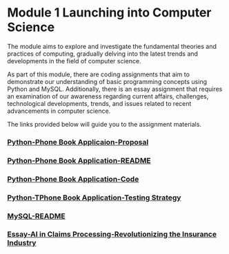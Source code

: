 # Module 1 Launching into Computer Science

The module aims to explore and investigate the fundamental theories and practices of computing, gradually delving into the latest trends and developments in the field of computer science.

As part of this module, there are coding assignments that aim to demonstrate our understanding of basic programming concepts using Python and MySQL. Additionally, there is an essay assignment that requires an examination of our awareness regarding current affairs, challenges, technological developments, trends, and issues related to recent advancements in computer science.

The links provided below will guide you to the assignment materials. 

### [Python-Phone Book Applicaion-Proposal](/pdf/Module01_Python_Phonebook_Presu.pdf)
### [Python-Phone Book Application-README](/pdf/Module01_Python_Phonebook_README.pdf)
### [Python-Phone Book Application-Code](/pdf/Module01_Python_Phonebook_Jupyter.pdf)
### [Python-TPhone Book Application-Testing Strategy](/pdf/Module01_Python_Phonebook_TestingStrategy.pdf)

### [MySQL-README](/pdf/Module01_MySQL_README.pdf)

### [Essay-AI in Claims Processing-Revolutionizing the Insurance Industry](https://helenhelene.github.io/heleneportfolio/Module01_AI_InsurClaims.pdf)


